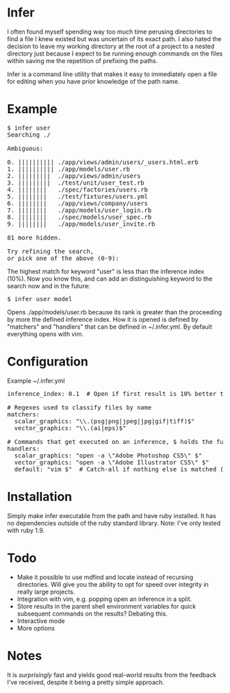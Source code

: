Infer
====================
I often found myself spending way too much time perusing directories to find a file I knew existed but was uncertain of its exact path. I also hated the decision to leave my working directory at the root of a project to a nested directory just because I expect to be running enough commands on the files within saving me the repetition of prefixing the paths.

Infer is a command line utility that makes it easy to immediately open a file for editing when you have prior knowledge of the path name.

Example
====================

<pre>
$ infer user
Searching ./

Ambiguous:

0. |||||||||| ./app/views/admin/users/_users.html.erb 
1. |||||||||| ./app/models/user.rb 
2. |||||||||  ./app/views/admin/users
3. |||||||||  ./test/unit/user_test.rb 
4. ||||||||   ./spec/factories/users.rb 
5. ||||||||   ./test/fixtures/users.yml 
6. ||||||||   ./app/views/company/users 
7. ||||||||   ./app/models/user_login.rb 
8. ||||||||   ./spec/models/user_spec.rb 
9. ||||||||   ./app/models/user_invite.rb 

81 more hidden.

Try refining the search,
or pick one of the above (0-9):
</pre>

The highest match for keyword "user" is less than the inference index (10%). Now you know this, and can add an distinguishing keyword to the search now and in the future:

<pre>
$ infer user model
</pre>
Opens ./app/models/user.rb because its rank is greater than the proceeding by more the defined inference index.
How it is opened is defined by "matchers" and "handlers" that can be defined in ~/.infer.yml. By default everything opens with vim.


Configuration
====================
Example ~/.infer.yml
<pre>
inference_index: 0.1  # Open if first result is 10% better than the next

# Regexes used to classify files by name
matchers:
  scalar_graphics: "\\.(psg|png|jpeg|jpg|gif|tiff)$"
  vector_graphics: "\\.(ai|eps)$"

# Commands that get executed on an inference, $ holds the full file name
handlers:
  scalar_graphics: "open -a \"Adobe Photoshop CS5\" $"
  vector_graphics: "open -a \"Adobe Illustrator CS5\" $"
  default: "vim $"  # Catch-all if nothing else is matched (change to mate if you use textmate, or whatever)
</pre>

Installation
====================
Simply make infer executable from the path and have ruby installed. It has no dependencies outside of the ruby standard library. Note: I've only tested with ruby 1.9.

Todo
====================
* Make it possible to use mdfind and locate instead of recursing directories. Will give you the ability to opt for speed over integrity in really large projects.
* Integration with vim, e.g. popping open an inference in a split.
* Store results in the parent shell environment variables for quick subsequent commands on the results? Debating this.
* Interactive mode
* More options

Notes
====================
It is *surprisingly* fast and yields good real-world results from the feedback I've received, despite it being a pretty simple approach.
